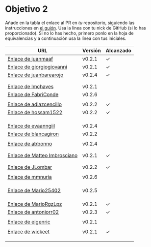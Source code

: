 # Objetivo 2

Añade en la tabla el enlace al PR en *tu* repositorio, siguiendo las
instrucciones en [el
guión](http://jj.github.io/IV/documentos/proyecto/2.Modelo). Usa
la línea con tu nick de GitHub (si lo has proporcionado). Si no lo has hecho,
primero ponlo en la hoja de equivalencias y a continuación usa la línea con tus
iniciales.

| URL                                                                                    | Versión | Alcanzado |
|----------------------------------------------------------------------------------------|---------|-----------|
| [Enlace de juanmaaf](https://github.com/JLombar/HorariosAutomatricula/pull/11)         | v0.2.1  | ✓         |
| [Enlace de giorgiogiovanni](https://github.com/FabriConde/CLIMB-VR/pull/11)            | v0.2.1  | ✓         |
| [Enlace de juanbarearojo](https://github.com/hossam1522/ModaTrack/pull/9)              | v0.2.4  | ✓         |
| <!-- Enlace de sweetiepitie -->                                                        |         |           |
| <!-- Enlace de jacarmona364 -->                                                        |         |           |
| [Enlace de lmchaves](https://github.com/pablotl0/EnviroTrack/pull/10)                  | v0.2.1  |           |
| [Enlace de FabriConde](https://github.com/juanbarearojo/privateChef/pull/15)           | v0.2.6  |           |
| <!-- Enlace de FerniCuesta -->                                                         |         |           |
| [Enlace de adiazcencillo](https://github.com/MarioRgzLpz/ArbitrageBets/pull/12)        | v0.2.2  | ✓         |
| [Enlace de hossam1522](https://github.com/wickeet/Tripoli/pull/7)                      | v0.2.2  | ✓         |
| <!-- Enlace de clara99gf -->                                                           |         |           |
| <!-- Enlace de Antoniogm03 -->                                                         |         |           |
| <!-- Enlace de SantiGarvin -->                                                         |         |           |
| [Enlace de evaanngiil](https://github.com/lmchaves/OrganizarTaller/pull/14)            | v0.2.4  |           |
| [Enlace de blancagiron](https://github.com/ChinChainis/Proyecto_Reparahorarios_IV2425/pull/11)| v0.2.2  |           |
| <!-- Enlace de GaelGoncAlba -->                                                        |         |           |
| [Enlace de abbonno](https://github.com/mmnuria/PersonalSportCalendary/pull/15)         | v0.2.4  |           |
| <!-- Enlace de oscargr-ugr -->                                                         |         |           |
| <!-- Enlace de davidgutierrezperez -->                                                 |         |           |
| [Enlace de Matteo Imbrosciano](https://github.com/juanmaaf/MoneyController/pull/11)    | v0.2.1  | ✓         |
| <!-- Enlace de Katakuri00 -->                                                          |         |           |
| <!-- Enlace de MCL-2024 -->                                                            |         |           |
| [Enlace de JLombar](https://github.com/adiazcencillo/GranadaInfo/pull/11)              | v0.2.2  | ✓         |
| <!-- Enlace de joselopez10014 -->                                                      |         |           |
| [Enlace de mmnuria](https://github.com/abbonno/healthScheduler/pull/10)                | v0.2.6  |           |
| <!-- Enlace de M S C -->                                                               |         |           |
| <!-- Enlace de javiernavacapa -->                                                      |         |           |
| <!-- Enlace de Carlosmapego8 -->                                                       |         |           |
| [Enlace de Mario25402](https://github.com/eigenric/bibliofetch/pull/12)                | v0.2.5  |           |
| <!-- Enlace de Pablorc7 -->                                                            |         |           |
| <!-- Enlace de mrh117 -->                                                              |         |           |
| <!-- Enlace de LuRDR -->                                                               |         |           |
| [Enlace de MarioRgzLpz](https://github.com/antoniorr02/MenuConsulter/pull/12)          | v0.2.1  | ✓         |
| [Enlace de antoniorr02](https://github.com/giorgiogiovanni/PacketManager/pull/12)      | v0.2.3  | ✓         |
| <!-- Enlace de alvarorcs2002 -->                                                       |         |           |
| [Enlace de eigenric](https://github.com/Mario25402/AskETSIIT/pull/18)                  | v0.2.1  |           |
| <!-- Enlace de enger2003 -->                                                           |         |           |
| [Enlace de wickeet](https://github.com/MatteoImbrosciano/Medication-Management/pull/9) | v0.2.1  | ✓         |
| <!-- Enlace de ChinChainis -->                                                         |         |           |
| <!-- Enlace de anavaln -->                                                             |         |           |
| <!-- Enlace de pablotl0 -->                                                            |         |           |
